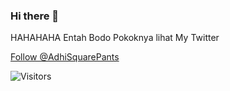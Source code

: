 ### Hi there 👋

<!--
**SatriaAdhiPradana/SatriaAdhiPradana** is a ✨ _special_ ✨ repository because its `README.md` (this file) appears on your GitHub profile.

Here are some ideas to get you started:

- 🔭 I’m currently working on ... NOPE
- 🌱 I’m currently learning ... NOPE
- 👯 I’m looking to collaborate on ... NOPE
- 🤔 I’m looking for help with ... NOPE
- 💬 Ask me about ... NOPE
- 📫 How to reach me: ... NOPE
- 😄 Pronouns: ... NOPE
- ⚡ Fun fact: ... NOPE
--> HAHAHAHA Entah Bodo Pokoknya lihat My Twitter
<a href="https://twitter.com/AdhiSquarePants?ref_src=twsrc%5Etfw" class="twitter-follow-button" data-show-count="false">Follow @AdhiSquarePants</a><script async src="https://platform.twitter.com/widgets.js" charset="utf-8"></script>

![Visitors](https://visitor-badge.glitch.me/badge?page_id=SatriaAdhiPradana) 
